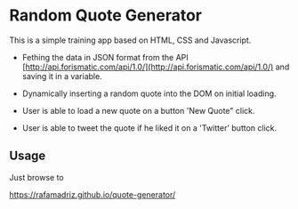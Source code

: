 # Random Quote Generator

This is a simple training app based on HTML, CSS and Javascript.

- Fething the data in JSON format from the API [http://api.forismatic.com/api/1.0/](http://api.forismatic.com/api/1.0/) and saving it in a variable.

- Dynamically inserting a random quote into the DOM on initial loading.

- User is able to load a new quote on a button 'New Quote" click.

- User is able to tweet the quote if he liked it on a 'Twitter' button click.

## Usage

Just browse to

<https://rafamadriz.github.io/quote-generator/>
